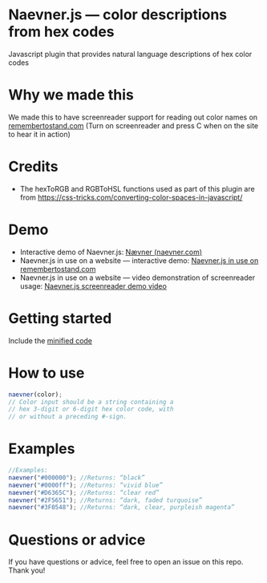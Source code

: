 # Naevner.js — color descriptions from hex codes
 Javascript plugin that provides natural language descriptions of hex color codes
 
 # Why we made this
 We made this to have screenreader support for reading out color names on [remembertostand.com](https://remembertostand.com/) (Turn on screenreader and press C when on the site to hear it in action)
 
 # Credits
 * The hexToRGB and RGBToHSL functions used as part of this plugin are from https://css-tricks.com/converting-color-spaces-in-javascript/
 
 # Demo
 * Interactive demo of Naevner.js: [Nævner (naevner.com)](https://naevner.com/)
 * Naevner.js in use on a website — interactive demo: [Naevner.js in use on remembertostand.com](https://remembertostand.com/)
 * Naevner.js in use on a website — video demonstration of screenreader usage: [Naevner.js screenreader demo video](https://youtu.be/8kn6D_BuHYg)
 
 # Getting started
 Include the [minified code](https://github.com/samhaeng/naevner/blob/main/naevner-min.js)
 
 # How to use
 ```javascript
 naevner(color);
 // Color input should be a string containing a
 // hex 3-digit or 6-digit hex color code, with
 // or without a preceding #-sign.
 ```
 
 # Examples
 ```javascript
 //Examples:
 naevner("#000000"); //Returns: “black”
 naevner("#0000ff"); //Returns: “vivid blue”
 naevner("#D6365C"); //Returns: “clear red”
 naevner("#2F5651"); //Returns: “dark, faded turquoise”
 naevner("#3F0548"); //Returns: “dark, clear, purpleish magenta”
 ```

 # Questions or advice
 If you have questions or advice, feel free to open an issue on this repo. Thank you!
